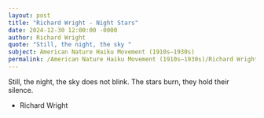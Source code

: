 ```yaml
---
layout: post
title: "Richard Wright - Night Stars"
date: 2024-12-30 12:00:00 -0000
author: Richard Wright
quote: "Still, the night, the sky "
subject: American Nature Haiku Movement (1910s–1930s)
permalink: /American Nature Haiku Movement (1910s–1930s)/Richard Wright/Richard Wright - Night Stars
---
```


Still, the night, the sky 
does not blink.  The stars burn, 
they hold their silence.

- Richard Wright
